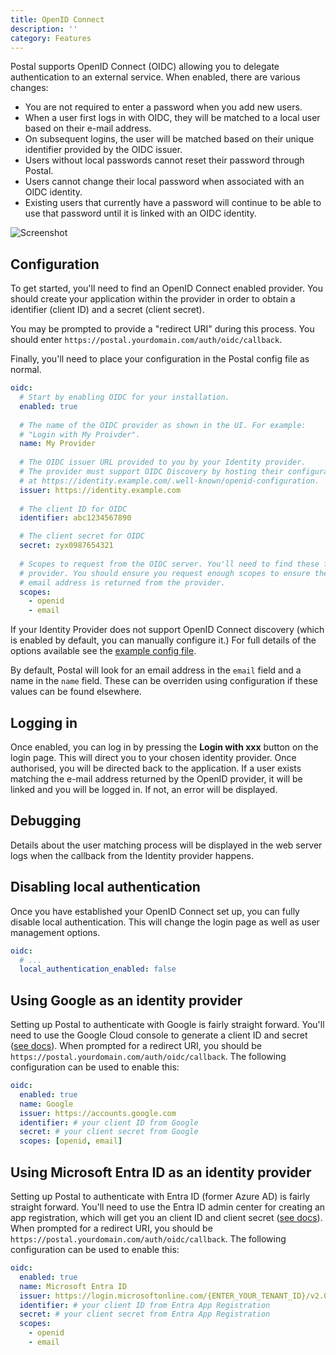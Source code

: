 ```yaml
---
title: OpenID Connect
description: ''
category: Features
---
```


Postal supports OpenID Connect (OIDC) allowing you to delegate authentication to an external service. When enabled, there are various changes:

* You are not required to enter a password when you add new users.
* When a user first logs in with OIDC, they will be matched to a local user based on their e-mail address.
* On subsequent logins, the user will be matched based on their unique identifier provided by the OIDC issuer.
* Users without local passwords cannot reset their password through Postal.
* Users cannot change their local password when associated with an OIDC identity.
* Existing users that currently have a password will continue to be able to use that password until it is linked with an OIDC identity.

![Screenshot](/screenshots/oidc.png)

## Configuration

To get started, you'll need to find an OpenID Connect enabled provider. You should create your application within the provider in order to obtain a identifier (client ID) and a secret (client secret).

You may be prompted to provide a "redirect URI" during this process. You should enter `https://postal.yourdomain.com/auth/oidc/callback`.

Finally, you'll need to place your configuration in the Postal config file as normal.

```yaml
oidc:
  # Start by enabling OIDC for your installation.
  enabled: true
  
  # The name of the OIDC provider as shown in the UI. For example: 
  # "Login with My Proivder".
  name: My Provider
  
  # The OIDC issuer URL provided to you by your Identity provider. 
  # The provider must support OIDC Discovery by hosting their configuration
  # at https://identity.example.com/.well-known/openid-configuration.
  issuer: https://identity.example.com
  
  # The client ID for OIDC
  identifier: abc1234567890

  # The client secret for OIDC
  secret: zyx0987654321
  
  # Scopes to request from the OIDC server. You'll need to find these from your
  # provider. You should ensure you request enough scopes to ensure the user's
  # email address is returned from the provider.
  scopes:
    - openid
    - email
```

If your Identity Provider does not support OpenID Connect discovery (which is enabled by default, you can manually configure it.) For full details of the options available see the [example config file](https://github.com/postalserver/postal/blob/main/doc/config/yaml.yml).

By default, Postal will look for an email address in the `email` field and a name in the `name` field. These can be overriden using configuration if these values can be found elsewhere.

## Logging in

Once enabled, you can log in by pressing the **Login with xxx** button on the login page. This will direct you to your chosen identity provider. Once authorised, you will be directed back to the application. If a user exists matching the e-mail address returned by the OpenID provider, it will be linked and you will be logged in. If not, an error will be displayed.

## Debugging

Details about the user matching process will be displayed in the web server logs when the callback from the Identity provider happens.

## Disabling local authentication

Once you have established your OpenID Connect set up, you can fully disable local authentication. This will change the login page as well as user management options.

```yaml
oidc: 
  # ...
  local_authentication_enabled: false
```

## Using Google as an identity provider

Setting up Postal to authenticate with Google is fairly straight forward. You'll need to use the Google Cloud console to generate a client ID and secret ([see docs](https://developers.google.com/identity/openid-connect/openid-connect)). When prompted for a redirect URI, you should be `https://postal.yourdomain.com/auth/oidc/callback`. The following configuration can be used to enable this:

```yaml
oidc:
  enabled: true
  name: Google
  issuer: https://accounts.google.com
  identifier: # your client ID from Google
  secret: # your client secret from Google
  scopes: [openid, email]
```

## Using Microsoft Entra ID as an identity provider

Setting up Postal to authenticate with Entra ID (former Azure AD) is fairly straight forward. You'll need to use the Entra ID admin center for creating an app registration, which will get you an client ID and client secret ([see docs](https://learn.microsoft.com/en-us/entra/identity-platform/quickstart-register-app)). When prompted for a redirect URI, you should be `https://postal.yourdomain.com/auth/oidc/callback`. The following configuration can be used to enable this:

```yaml
oidc:
  enabled: true
  name: Microsoft Entra ID
  issuer: https://login.microsoftonline.com/{ENTER_YOUR_TENANT_ID}/v2.0
  identifier: # your client ID from Entra App Registration
  secret: # your client secret from Entra App Registration
  scopes:
    - openid
    - email
```
